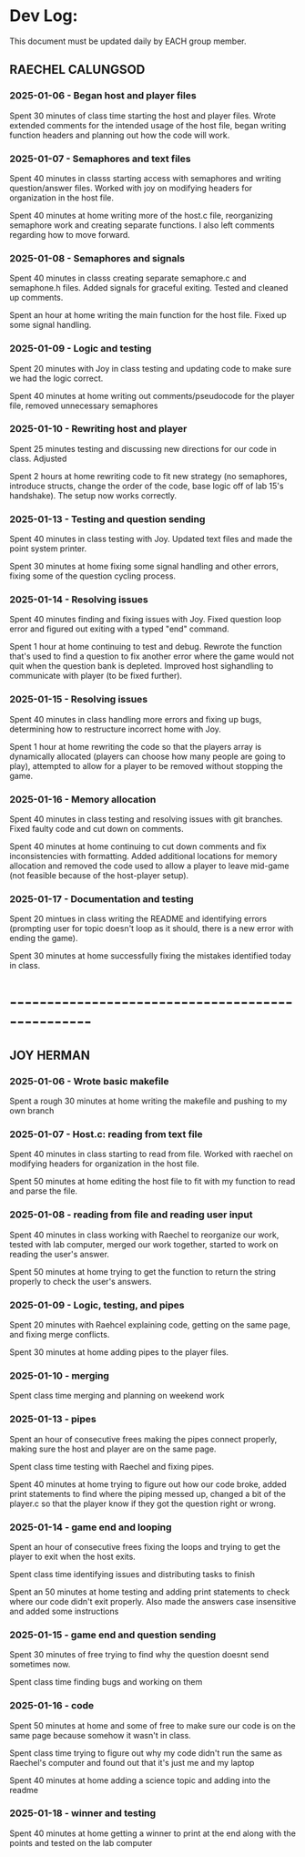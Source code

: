 # Dev Log:

This document must be updated daily by EACH group member.

## RAECHEL CALUNGSOD

### 2025-01-06 - Began host and player files
Spent 30 minutes of class time starting the host and player files. Wrote 
extended comments for the intended usage of the host file, began writing
function headers and planning out how the code will work.

### 2025-01-07 - Semaphores and text files
Spent 40 minutes in classs starting access with semaphores and writing
question/answer files. Worked with joy on modifying headers for 
organization in the host file.

Spent 40 minutes at home writing more of the host.c file, reorganizing
semaphore work and creating separate functions. I also left comments
regarding how to move forward.

### 2025-01-08 - Semaphores and signals
Spent 40 minutes in classs creating separate semaphore.c and semaphone.h
files. Added signals for graceful exiting. Tested and cleaned up comments.

Spent an hour at home writing the main function for the host file. Fixed
up some signal handling.

### 2025-01-09 - Logic and testing
Spent 20 minutes with Joy in class testing and updating code to make sure
we had the logic correct.

Spent 40 minutes at home writing out comments/pseudocode for the player
file, removed unnecessary semaphores

### 2025-01-10 - Rewriting host and player
Spent 25 minutes testing and discussing new directions for our code in
class. Adjusted

Spent 2 hours at home rewriting code to fit new strategy (no semaphores,
introduce structs, change the order of the code, base logic off of lab
15's handshake). The setup now works correctly.

### 2025-01-13 - Testing and question sending
Spent 40 minutes in class testing with Joy. Updated text files and made 
the point system printer.

Spent 30 minutes at home fixing some signal handling and other errors,
fixing some of the question cycling process.

### 2025-01-14 - Resolving issues
Spent 40 minutes finding and fixing issues with Joy. Fixed question
loop error and figured out exiting with a typed "end" command.

Spent 1 hour at home continuing to test and debug. Rewrote the
function that's used to find a question to fix another error where 
the game would not quit when the question bank is depleted. Improved
host sighandling to communicate with player (to be fixed further).

### 2025-01-15 - Resolving issues
Spent 40 minutes in class handling more errors and fixing up bugs,
determining how to restructure incorrect home with Joy.

Spent 1 hour at home rewriting the code so that the players array is 
dynamically allocated (players can choose how many people are going
to play), attempted to allow for a player to be removed without 
stopping the game.

### 2025-01-16 - Memory allocation
Spent 40 minutes in class testing and resolving issues with git 
branches. Fixed faulty code and cut down on comments.

Spent 40 minutes at home continuing to cut down comments and fix
inconsistencies with formatting. Added additional locations
for memory allocation and removed the code used to allow a 
player to leave mid-game (not feasible because of the 
host-player setup).

### 2025-01-17 - Documentation and testing
Spent 20 mintues in class writing the README and identifying
errors (prompting user for topic doesn't loop as it should,
there is a new error with ending the game).

Spent 30 minutes at home successfully fixing the mistakes 
identified today in class. 




# ------------------------------------------------- #

## JOY HERMAN 

### 2025-01-06 - Wrote basic makefile
Spent a rough 30 minutes at home writing the makefile and pushing to my 
own branch

### 2025-01-07 - Host.c: reading from text file
Spent 40 minutes in class starting to read from file. Worked with raechel
on modifying headers for organization in the host file.

Spent 50 minutes at home editing the host file to fit with my function
to read and parse the file.

### 2025-01-08 - reading from file and reading user input
Spent 40 minutes in class working with Raechel to reorganize our work,
tested with lab computer, merged our work together, started to work on
reading the user's answer.

Spent 50 minutes at home trying to get the function to return the string
properly to check the user's answers.

### 2025-01-09 - Logic, testing, and pipes
Spent 20 minutes with Raehcel explaining code, getting on the same page,
and fixing merge conflicts.

Spent 30 minutes at home adding pipes to the player files.

### 2025-01-10 - merging
Spent class time merging and planning on weekend work

### 2025-01-13 - pipes
Spent an hour of consecutive frees making the pipes connect properly,
making sure the host and player are on the same page.

Spent class time testing with Raechel and fixing pipes.

Spent 40 minutes at home trying to figure out how our code broke, 
added print statements to find where the piping messed up, changed 
a bit of the player.c so that the player know if they got the 
question right or wrong.

### 2025-01-14 - game end and looping
Spent an hour of consecutive frees fixing the loops and trying to get 
the player to exit when the host exits.

Spent class time identifying issues and distributing tasks to finish

Spent an 50 minutes at home testing and adding print statements to 
check where our code didn't exit properly. Also made the answers case 
insensitive and added some instructions

### 2025-01-15 - game end and question sending
Spent 30 minutes of free trying to find why the question doesnt send
sometimes now.

Spent class time finding bugs and working on them

### 2025-01-16 - code
Spent 50 minutes at home and some of free to make sure our code is on
the same page because somehow it wasn't in class. 

Spent class time trying to figure out why my code didn't run the same as 
Raechel's computer and found out that it's just me and my laptop

Spent 40 minutes at home adding a science topic and adding into the readme

### 2025-01-18 - winner and testing
Spent 40 minutes at home getting a winner to print at the end along with the 
points and tested on the lab computer
